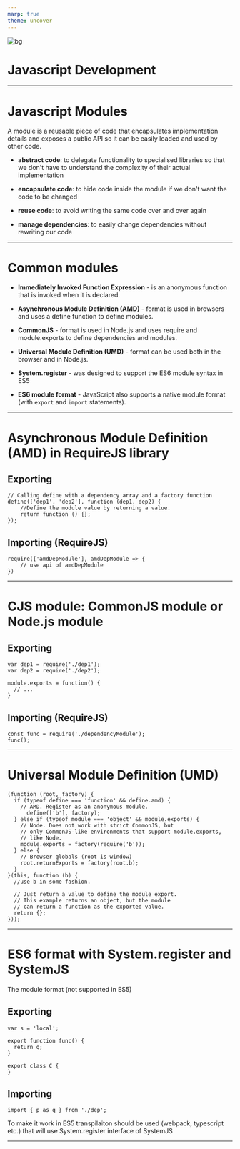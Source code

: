 ```yaml
---
marp: true
theme: uncover
---
```


![bg](img/title_page_bg.jpg)

# Javascript Development

---
<!-- _class: slide -->
# Javascript Modules

A module is a reusable piece of code that encapsulates implementation details and exposes a public API so it can be easily loaded and used by other code.

* **abstract code**: to delegate functionality to specialised libraries so that we don't have to understand the complexity of their actual implementation

* **encapsulate code**: to hide code inside the module if we don't want the code to be changed

* **reuse code**: to avoid writing the same code over and over again

* **manage dependencies**: to easily change dependencies without rewriting our code

---
<!-- _class: slide -->
# Common modules

* **Immediately Invoked Function Expression** - is an anonymous function that is invoked when it is declared.

* **Asynchronous Module Definition (AMD)** - format is used in browsers and uses a define function to define modules.
* **CommonJS** - format is used in Node.js and uses require and module.exports to define dependencies and modules.
* **Universal Module Definition (UMD)** - format can be used both in the browser and in Node.js.
* **System.register** - was designed to support the ES6 module syntax in ES5
* **ES6 module format** - JavaScript also supports a native module format (with `export` and `import` statements).

---
<!-- _class: slide -->
# Asynchronous Module Definition (AMD) in RequireJS library

## Exporting
```
// Calling define with a dependency array and a factory function
define(['dep1', 'dep2'], function (dep1, dep2) {
    //Define the module value by returning a value.
    return function () {};
});
```

## Importing (RequireJS)
```
require(['amdDepModule'], amdDepModule => {
    // use api of amdDepModule
})
```

---
<!-- _class: slide -->
# CJS module: CommonJS module or Node.js module

## Exporting
```
var dep1 = require('./dep1');  
var dep2 = require('./dep2');

module.exports = function() {
  // ...
}
```

## Importing (RequireJS)
```
const func = require('./dependencyModule');
func();
```

---
<!-- _class: slide -->
# Universal Module Definition (UMD)

```
(function (root, factory) {
  if (typeof define === 'function' && define.amd) {
    // AMD. Register as an anonymous module.
      define(['b'], factory);
  } else if (typeof module === 'object' && module.exports) {
    // Node. Does not work with strict CommonJS, but
    // only CommonJS-like environments that support module.exports,
    // like Node.
    module.exports = factory(require('b'));
  } else {
    // Browser globals (root is window)
    root.returnExports = factory(root.b);
  }
}(this, function (b) {
  //use b in some fashion.

  // Just return a value to define the module export.
  // This example returns an object, but the module
  // can return a function as the exported value.
  return {};
}));
```

---
<!-- _class: slide -->
# ES6 format with System.register and SystemJS

The module format (not supported in ES5)
## Exporting
```
var s = 'local';

export function func() {  
  return q;
}

export class C {  
}
```

## Importing
```
import { p as q } from './dep';
```
To make it work in ES5 transpilaiton should be used (webpack, typescript etc.) that will use System.register interface of SystemJS

---

